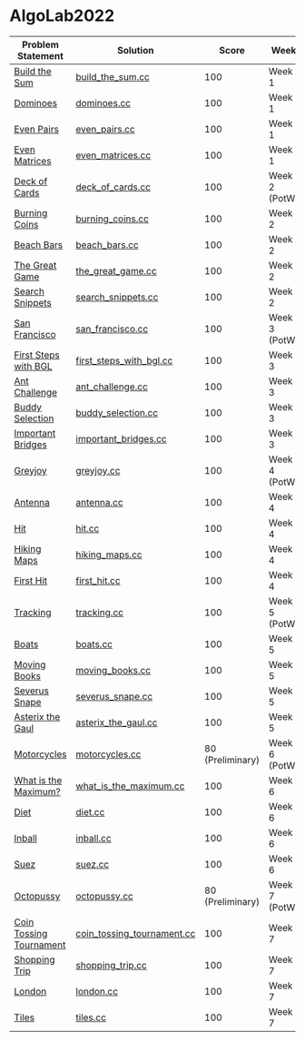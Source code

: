 # AlgoLab2022

| Problem Statement                                                        | Solution                                                            | Score            | Week          | Topics |
| ------------------------------------------------------------------------ | ------------------------------------------------------------------- | ---------------- | ------------- | ------ |
| [Build the Sum](statements/week01/build_the_sum.pdf)                     | [build_the_sum.cc](src/week01/build_the_sum.cc)                     | 100              | Week 1        | --     |
| [Dominoes](statements/week01/dominoes.pdf)                               | [dominoes.cc](src/week01/dominoes.cc)                               | 100              | Week 1        | --     |
| [Even Pairs](statements/week01/even_pairs.pdf)                           | [even_pairs.cc](src/week01/even_pairs.cc)                           | 100              | Week 1        | --     |
| [Even Matrices](statements/week01/even_matrices.pdf)                     | [even_matrices.cc](src/week01/even_matrices.cc)                     | 100              | Week 1        | --     |
| [Deck of Cards](statements/week02/deck_of_cards.pdf)                     | [deck_of_cards.cc](src/week02/deck_of_cards.cc)                     | 100              | Week 2 (PotW) | --     |
| [Burning Coins](statements/week02/burning_coins.pdf)                     | [burning_coins.cc](src/week02/burning_coins.cc)                     | 100              | Week 2        | --     |
| [Beach Bars](statements/week02/beach_bars.pdf)                           | [beach_bars.cc](src/week02/beach_bars.cc)                           | 100              | Week 2        | --     |
| [The Great Game](statements/week02/the_great_game.pdf)                   | [the_great_game.cc](src/week02/the_great_game.cc)                   | 100              | Week 2        | --     |
| [Search Snippets](statements/week02/search_snippets.pdf)                 | [search_snippets.cc](src/week02/search_snippets.cc)                 | 100              | Week 2        | --     |
| [San Francisco](statements/week03/san_francisco.pdf)                     | [san_francisco.cc](src/week03/san_francisco.cc)                     | 100              | Week 3 (PotW) | --     |
| [First Steps with BGL](statements/week03/first_steps_with_bgl.pdf)       | [first_steps_with_bgl.cc](src/week03/first_steps_with_bgl.cc)       | 100              | Week 3        | --     |
| [Ant Challenge](statements/week03/ant_challenge.pdf)                     | [ant_challenge.cc](src/week03/ant_challenge.cc)                     | 100              | Week 3        | --     |
| [Buddy Selection](statements/week03/buddy_selection.pdf)                 | [buddy_selection.cc](src/week03/buddy_selection.cc)                 | 100              | Week 3        | --     |
| [Important Bridges](statements/week03/important_bridges.pdf)             | [important_bridges.cc](src/week03/important_bridges.cc)             | 100              | Week 3        | --     |
| [Greyjoy](statements/week04/greyjoy.pdf)                                 | [greyjoy.cc](src/week04/greyjoy.cc)                                 | 100              | Week 4 (PotW) | --     |
| [Antenna](statements/week04/antenna.pdf)                                 | [antenna.cc](src/week04/antenna.cc)                                 | 100              | Week 4        | --     |
| [Hit](statements/week04/hit.pdf)                                         | [hit.cc](src/week04/hit.cc)                                         | 100              | Week 4        | --     |
| [Hiking Maps](statements/week04/antenna.pdf)                             | [hiking_maps.cc](src/week04/hiking_maps.cc)                         | 100              | Week 4        | --     |
| [First Hit](statements/week04/first_hit.pdf)                             | [first_hit.cc](src/week04/first_hit.cc)                             | 100              | Week 4        | --     |
| [Tracking](statements/week05/tracking.pdf)                               | [tracking.cc](src/week05/tracking.cc)                               | 100              | Week 5 (PotW) | --     |
| [Boats](statements/week05/boats.pdf)                                     | [boats.cc](src/week05/boats.cc)                                     | 100              | Week 5        | --     |
| [Moving Books](statements/week05/moving_books.pdf)                       | [moving_books.cc](src/week05/moving_books.cc)                       | 100              | Week 5        | --     |
| [Severus Snape](statements/week05/severus_snape.pdf)                     | [severus_snape.cc](src/week05/severus_snape.cc)                     | 100              | Week 5        | --     |
| [Asterix the Gaul](statements/week05/asterix_the_gaul.pdf)               | [asterix_the_gaul.cc](src/week05/asterix_the_gaul.cc)               | 100              | Week 5        | --     |
| [Motorcycles](statements/week06/motorcycles.pdf)                         | [motorcycles.cc](src/week06/motorcycles.cc)                         | 80 (Preliminary) | Week 6 (PotW) | --     |
| [What is the Maximum?](statements/week06/what_is_the_maximum.pdf)        | [what_is_the_maximum.cc](src/week06/what_is_the_maximum.cc)         | 100              | Week 6        | --     |
| [Diet](statements/week06/diet.pdf)                                       | [diet.cc](src/week06/diet.cc)                                       | 100              | Week 6        | --     |
| [Inball](statements/week06/inball.pdf)                                   | [inball.cc](src/week06/inball.cc)                                   | 100              | Week 6        | --     |
| [Suez](statements/week06/suez.pdf)                                       | [suez.cc](src/week06/suez.cc)                                       | 100              | Week 6        | --     |
| [Octopussy](statements/week07/octopussy.pdf)                             | [octopussy.cc](src/week07/octopussy.cc)                             | 80 (Preliminary) | Week 7 (PotW) | --     |
| [Coin Tossing Tournament](statements/week07/coin_tossing_tournament.pdf) | [coin_tossing_tournament.cc](src/week07/coin_tossing_tournament.cc) | 100              | Week 7        | --     |
| [Shopping Trip](statements/week07/shopping_trip.pdf)                     | [shopping_trip.cc](src/week07/shopping_trip.cc)                     | 100              | Week 7        | --     |
| [London](statements/week07/london.pdf)                                   | [london.cc](src/week07/london.cc)                                   | 100              | Week 7        | --     |
| [Tiles](statements/week07/tiles.pdf)                                     | [tiles.cc](src/week07/tiles.cc)                                     | 100              | Week 7        | --     |
